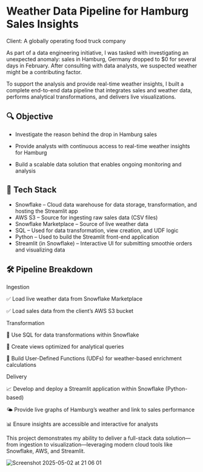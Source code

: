 # Weather Data Pipeline for Hamburg Sales Insights

Client: A globally operating food truck company

As part of a data engineering initiative, I was tasked with investigating an unexpected anomaly: sales in Hamburg, Germany dropped to $0 for several days in February. After consulting with data analysts, we suspected weather might be a contributing factor.

To support the analysis and provide real-time weather insights, I built a complete end-to-end data pipeline that integrates sales and weather data, performs analytical transformations, and delivers live visualizations.

## 🔍 Objective

- Investigate the reason behind the drop in Hamburg sales

- Provide analysts with continuous access to real-time weather insights for Hamburg

- Build a scalable data solution that enables ongoing monitoring and analysis


## 🧰 Tech Stack
- Snowflake – Cloud data warehouse for data storage, transformation, and hosting the Streamlit app
- AWS S3 – Source for ingesting raw sales data (CSV files)
- Snowflake Marketplace – Source of live weather data
- SQL – Used for data transformation, view creation, and UDF logic
- Python – Used to build the Streamlit front-end application
- Streamlit (in Snowflake) – Interactive UI for submitting smoothie orders and visualizing data



## 🛠️ Pipeline Breakdown

Ingestion

✅ Load live weather data from Snowflake Marketplace

✅ Load sales data from the client’s AWS S3 bucket

Transformation

🧠 Use SQL for data transformations within Snowflake

📐 Create views optimized for analytical queries

🧮 Build User-Defined Functions (UDFs) for weather-based enrichment calculations

Delivery

📈 Develop and deploy a Streamlit application within Snowflake (Python-based)

🌤️ Provide live graphs of Hamburg’s weather and link to sales performance

📊 Ensure insights are accessible and interactive for analysts

This project demonstrates my ability to deliver a full-stack data solution—from ingestion to visualization—leveraging modern cloud tools like Snowflake, AWS, and Streamlit.

![Screenshot 2025-05-02 at 21 06 01](https://github.com/user-attachments/assets/026bc1cc-3f11-4f48-8e7a-f7617487a7c0)
